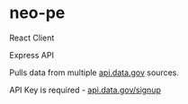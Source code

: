 # neo-pe

React Client

Express API

Pulls data from multiple [api.data.gov](https://api.data.gov/) sources.

API Key is required - [api.data.gov/signup](https://api.data.gov/signup/)
